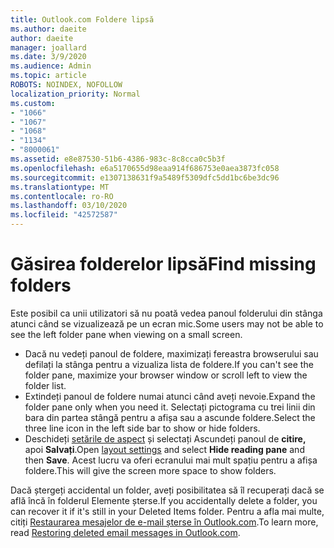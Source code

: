 ```yaml
---
title: Outlook.com Foldere lipsă
ms.author: daeite
author: daeite
manager: joallard
ms.date: 3/9/2020
ms.audience: Admin
ms.topic: article
ROBOTS: NOINDEX, NOFOLLOW
localization_priority: Normal
ms.custom:
- "1066"
- "1067"
- "1068"
- "1134"
- "8000061"
ms.assetid: e8e87530-51b6-4386-983c-8c8cca0c5b3f
ms.openlocfilehash: e6a5170655d98eaa914f686753e0aea3873fc058
ms.sourcegitcommit: e1307138631f9a5489f5309dfc5dd1bc6be3dc96
ms.translationtype: MT
ms.contentlocale: ro-RO
ms.lasthandoff: 03/10/2020
ms.locfileid: "42572587"
---
```

# <a name="find-missing-folders"></a><span data-ttu-id="d18b7-102">Găsirea folderelor lipsă</span><span class="sxs-lookup"><span data-stu-id="d18b7-102">Find missing folders</span></span>

<span data-ttu-id="d18b7-103">Este posibil ca unii utilizatori să nu poată vedea panoul folderului din stânga atunci când se vizualizează pe un ecran mic.</span><span class="sxs-lookup"><span data-stu-id="d18b7-103">Some users may not be able to see the left folder pane when viewing on a small screen.</span></span>

- <span data-ttu-id="d18b7-104">Dacă nu vedeți panoul de foldere, maximizați fereastra browserului sau defilați la stânga pentru a vizualiza lista de foldere.</span><span class="sxs-lookup"><span data-stu-id="d18b7-104">If you can't see the folder pane, maximize your browser window or scroll left to view the folder list.</span></span>
- <span data-ttu-id="d18b7-105">Extindeți panoul de foldere numai atunci când aveți nevoie.</span><span class="sxs-lookup"><span data-stu-id="d18b7-105">Expand the folder pane only when you need it.</span></span> <span data-ttu-id="d18b7-106">Selectați pictograma cu trei linii din bara din partea stângă pentru a afișa sau a ascunde foldere.</span><span class="sxs-lookup"><span data-stu-id="d18b7-106">Select the three line icon in the left side bar to show or hide folders.</span></span>
- <span data-ttu-id="d18b7-107">Deschideți [setările de aspect](https://outlook.live.com/mail/options/mail/layout) și selectați Ascundeți panoul de **citire,** apoi **Salvați**.</span><span class="sxs-lookup"><span data-stu-id="d18b7-107">Open [layout settings](https://outlook.live.com/mail/options/mail/layout) and select **Hide reading pane** and then **Save**.</span></span> <span data-ttu-id="d18b7-108">Acest lucru va oferi ecranului mai mult spațiu pentru a afișa foldere.</span><span class="sxs-lookup"><span data-stu-id="d18b7-108">This will give the screen more space to show folders.</span></span>

<span data-ttu-id="d18b7-109">Dacă ștergeți accidental un folder, aveți posibilitatea să îl recuperați dacă se află încă în folderul Elemente șterse.</span><span class="sxs-lookup"><span data-stu-id="d18b7-109">If you accidentally delete a folder, you can recover it if it's still in your Deleted Items folder.</span></span> <span data-ttu-id="d18b7-110">Pentru a afla mai multe, citiți [Restaurarea mesajelor de e-mail șterse în Outlook.com](https://support.office.com/article/cf06ab1b-ae0b-418c-a4d9-4e895f83ed50).</span><span class="sxs-lookup"><span data-stu-id="d18b7-110">To learn more, read [Restoring deleted email messages in Outlook.com](https://support.office.com/article/cf06ab1b-ae0b-418c-a4d9-4e895f83ed50).</span></span>
